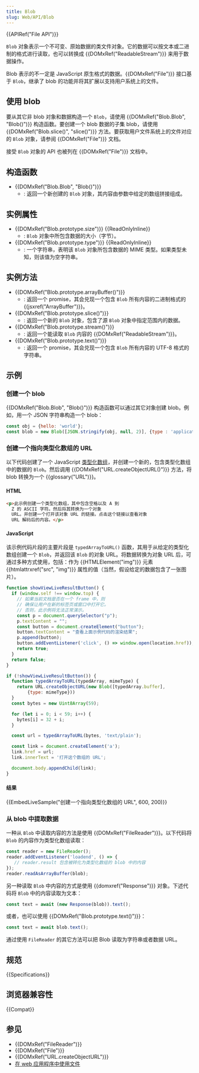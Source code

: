 ```yaml
---
title: Blob
slug: Web/API/Blob
---
```


{{APIRef("File API")}}

`Blob` 对象表示一个不可变、原始数据的类文件对象。它的数据可以按文本或二进制的格式进行读取，也可以转换成 {{DOMxRef("ReadableStream")}} 来用于数据操作。

Blob 表示的不一定是 JavaScript 原生格式的数据。{{DOMxRef("File")}} 接口基于 `Blob`，继承了 blob 的功能并将其扩展以支持用户系统上的文件。

## 使用 blob

要从其它非 blob 对象和数据构造一个 `Blob`，请使用 {{DOMxRef("Blob.Blob", "Blob()")}} 构造函数。要创建一个 blob 数据的子集 blob，请使用 {{DOMxRef("Blob.slice()", "slice()")}} 方法。要获取用户文件系统上的文件对应的 `Blob` 对象，请参阅 {{DOMxRef("File")}} 文档。

接受 `Blob` 对象的 API 也被列在 {{DOMxRef("File")}} 文档中。

## 构造函数

- {{DOMxRef("Blob.Blob", "Blob()")}}
  - : 返回一个新创建的 `Blob` 对象，其内容由参数中给定的数组拼接组成。

## 实例属性

- {{DOMxRef("Blob.prototype.size")}} {{ReadOnlyInline}}
  - : `Blob` 对象中所包含数据的大小（字节）。
- {{DOMxRef("Blob.prototype.type")}} {{ReadOnlyInline}}
  - : 一个字符串，表明该 `Blob` 对象所包含数据的 MIME 类型。如果类型未知，则该值为空字符串。

## 实例方法

- {{DOMxRef("Blob.prototype.arrayBuffer()")}}
  - : 返回一个 promise，其会兑现一个包含 `Blob` 所有内容的二进制格式的 {{jsxref("ArrayBuffer")}}。
- {{DOMxRef("Blob.prototype.slice()")}}
  - : 返回一个新的 `Blob` 对象，包含了源 `Blob` 对象中指定范围内的数据。
- {{DOMxRef("Blob.prototype.stream()")}}
  - : 返回一个能读取 `Blob` 内容的 {{DOMxRef("ReadableStream")}}。
- {{DOMxRef("Blob.prototype.text()")}}
  - : 返回一个 promise，其会兑现一个包含 `Blob` 所有内容的 UTF-8 格式的字符串。

## 示例

### 创建一个 blob

{{DOMxRef("Blob.Blob", "Blob()")}} 构造函数可以通过其它对象创建 blob。例如，用一个 JSON 字符串构造一个 blob：

```js
const obj = {hello: 'world'};
const blob = new Blob([JSON.stringify(obj, null, 2)], {type : 'application/json'});
```

### 创建一个指向类型化数组的 URL

以下代码创建了一个  JavaScript [类型化数组](/zh-CN/docs/Web/JavaScript/Typed_arrays)，并创建一个新的，包含类型化数组中的数据的 `Blob`。然后调用 {{DOMxRef("URL.createObjectURL()")}} 方法，将 blob 转换为一个 {{glossary("URL")}}。

#### HTML

```html
<p>此示例创建一个类型化数组，其中包含空格以及 A 到
  Z 的 ASCII 字符。然后将其转换为一个对象
  URL。并创建一个打开该对象 URL 的链接。点击这个链接以查看对象
  URL 解码后的内容。</p>
```

#### JavaScript

该示例代码片段的主要片段是 `typedArrayToURL()` 函数，其用于从给定的类型化数组创建一个 `Blob`，并返回该 `Blob` 的对象 URL。将数据转换为对象 URL 后，可通过多种方式使用，包括：作为 {{HTMLElement("img")}} 元素 {{htmlattrxref("src", "img")}} 属性的值（当然，假设给定的数据包含了一张图片）。

```js
function showViewLiveResultButton() {
  if (window.self !== window.top) {
    // 如果当前文档是否在一个 frame 中，则
    // 确保让用户在新的标签页或窗口中打开它。
    // 否则，此示例将无法正常演示。
    const p = document.querySelector("p");
    p.textContent = "";
    const button = document.createElement("button");
    button.textContent = "查看上面示例代码的渲染结果";
    p.append(button);
    button.addEventListener('click', () => window.open(location.href));
    return true;
  }
  return false;
}

if (!showViewLiveResultButton()) {
  function typedArrayToURL(typedArray, mimeType) {
    return URL.createObjectURL(new Blob([typedArray.buffer],
        {type: mimeType}))
  }
  const bytes = new Uint8Array(59);

  for (let i = 0; i < 59; i++) {
    bytes[i] = 32 + i;
  }

  const url = typedArrayToURL(bytes, 'text/plain');

  const link = document.createElement('a');
  link.href = url;
  link.innerText = '打开这个数组的 URL';

  document.body.appendChild(link);
}
```

#### 结果

{{EmbedLiveSample("创建一个指向类型化数组的 URL", 600, 200)}}

### 从 blob 中提取数据

一种从 `Blob` 中读取内容的方法是使用 {{DOMxRef("FileReader")}}。以下代码将 `Blob` 的内容作为类型化数组读取：

```js
const reader = new FileReader();
reader.addEventListener('loadend', () => {
   // reader.result 包含被转化为类型化数组的 blob 中的内容
});
reader.readAsArrayBuffer(blob);
```

另一种读取 `Blob` 中内容的方式是使用 {{domxref("Response")}} 对象。下述代码将 `Blob` 中的内容读取为文本：

```js
const text = await (new Response(blob)).text();
```

或者，也可以使用 {{DOMxRef("Blob.prototype.text()")}}：

```js
const text = await blob.text();
```

通过使用 `FileReader` 的其它方法可以把 Blob 读取为字符串或者数据 URL。

## 规范

{{Specifications}}

## 浏览器兼容性

{{Compat}}

## 参见

- {{DOMxRef("FileReader")}}
- {{DOMxRef("File")}}
- {{DOMxRef("URL.createObjectURL")}}
- [在 web 应用程序中使用文件](/zh-CN/docs/Web/API/File_API/Using_files_from_web_applications)
